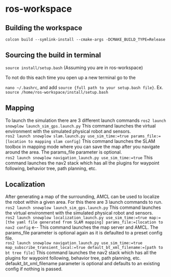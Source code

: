 # ros-workspace

## Building the workspace
```colcon build --symlink-install --cmake-args -DCMAKE_BUILD_TYPE=Release```

## Sourcing the build in terminal
```source install/setup.bash``` (Assuming you are in ros-workspace) 
</br>

To not do this each time you open up a new terminal go to the 

```nano ~/.bashrc```, and add ```source {full path to your setup.bash file}```. Ex. ```source /home/ros-workspace/install/setup.bash```

## Mapping
To launch the simulation there are 3 different launch commands
```ros2 launch snowplow launch_sim_gps.launch.py```
This command launches the virtual environment with the simulated physical robot and sensors. </br>
```ros2 launch snowplow slam.launch.py use_sim_time:=true params_file:=[location to mapping slam config]``` 
This command launches the SLAM toolbox in mapping mode where you can save the map after you navigate around the area. The params_file parameter is optional. </br>
```ros2 launch snowplow navigation_launch.py use_sim_time:=true```
This command launches the nav2 stack which has all the plugins for waypoint following, behavior tree, path planning, etc.

## Localization
After generating a map of the surrounding, AMCL can be used to localize the robot within a given area. For this there are 3 launch commands to run.
```ros2 launch snowplow launch_sim_gps.launch.py```
This command launches the virtual environment with the simulated physical robot and sensors. </br>
```ros2 launch snowplow localization_launch.py use_sim_time:=true map:=[the yaml file generated from SLAM mapping] params_file:=[location to nav2 config``` e--
This command launches the map server and AMCL. The params_file parameter is optional again as it is defaulted to a preset config file. </br>
```ros2 launch snowplow navigation_launch.py use_sim_time:=true map_subscribe_transient_local:=true default_bt_xml_filename:=[path to bt tree file]```
This command launches the nav2 stack which has all the plugins for waypoint following, behavior tree, path planning, etc. defaukt_bt_xml_filename parameter is optional and defaults to an existing config if nothing is passed.